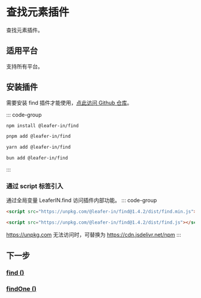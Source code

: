 # 查找元素插件

查找元素插件。

## 适用平台

支持所有平台。

## 安装插件

需要安装 find 插件才能使用，[点此访问 Github 仓库](https://github.com/leaferjs/leafer-in/tree/main/packages/find)。

::: code-group

```sh [npm]
npm install @leafer-in/find
```

```sh [pnpm]
pnpm add @leafer-in/find
```

```sh [yarn]
yarn add @leafer-in/find
```

```sh [bun]
bun add @leafer-in/find
```

:::

### 通过 script 标签引入

通过全局变量 LeaferIN.find 访问插件内部功能。
::: code-group

```html [find.min]
<script src="https://unpkg.com/@leafer-in/find@1.4.2/dist/find.min.js"></script>
```

```html [find]
<script src="https://unpkg.com/@leafer-in/find@1.4.2/dist/find.js"></script>
```

https://unpkg.com 无法访问时，可替换为 https://cdn.jsdelivr.net/npm
:::

## 下一步

### [find ()](/reference/property/find.md)

### [findOne ()](/reference/property/findOne.md)
